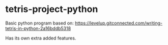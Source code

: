 # tetris-project-python

Basic python program based on: https://levelup.gitconnected.com/writing-tetris-in-python-2a16bddb5318

Has its own extra added features.
